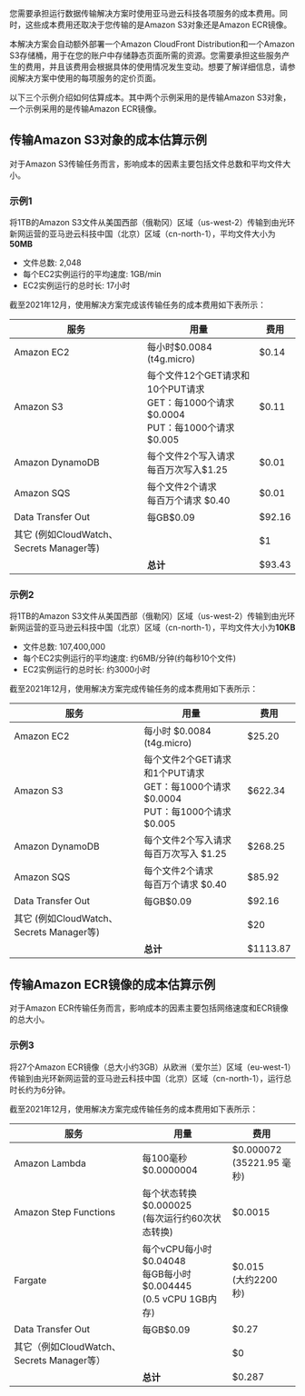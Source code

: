 您需要承担运行数据传输解决方案时使用亚马逊云科技各项服务的成本费用。同时，这些成本费用还取决于您传输的是Amazon S3对象还是Amazon ECR镜像。

本解决方案会自动额外部署一个Amazon CloudFront Distribution和一个Amazon S3存储桶，用于在您的账户中存储静态页面所需的资源。您需要承担这些服务产生的费用，并且该费用会根据具体的使用情况发生变动。想要了解详细信息，请参阅解决方案中使用的每项服务的定价页面。

以下三个示例介绍如何估算成本。其中两个示例采用的是传输Amazon S3对象，一个示例采用的是传输Amazon ECR镜像。
## 传输Amazon S3对象的成本估算示例

对于Amazon S3传输任务而言，影响成本的因素主要包括文件总数和平均文件大小。

### 示例1

将1TB的Amazon S3文件从美国西部（俄勒冈）区域（us-west-2）传输到由光环新网运营的亚马逊云科技中国（北京）区域（cn-north-1），平均文件大小为**50MB**

- 文件总数: 2,048
- 每个EC2实例运行的平均速度: 1GB/min
- EC2实例运行的总时长: 17小时

 截至2021年12月，使用解决方案完成该传输任务的成本费用如下表所示：

| 服务 | 用量 | 费用 |
|----------|--------|--------|
| Amazon EC2 | 每小时$0.0084 (t4g.micro) |	$0.14
| Amazon S3 |  每个文件12个GET请求和10个PUT请求 <br> GET：每1000个请求$0.0004 <br> PUT：每1000个请求 $0.005 | $0.11
| Amazon DynamoDB | 每个文件2个写入请求 <br>  每百万次写入$1.25 |$0.01
| Amazon SQS | 每个文件2个请求 <br>  每百万个请求 $0.40 | $0.01
| Data Transfer Out | 每GB$0.09 | $92.16
| 其它 (例如CloudWatch、Secrets Manager等)  |  |  $1
 | | **总计** |  $93.43

### 示例2

将1TB的Amazon S3文件从美国西部（俄勒冈）区域（us-west-2）传输到由光环新网运营的亚马逊云科技中国（北京）区域（cn-north-1），平均文件大小为**10KB**

- 文件总数: 107,400,000
- 每个EC2实例运行的平均速度: 约6MB/分钟(约每秒10个文件)
- EC2实例运行的总时长: 约3000小时

截至2021年12月，使用解决方案完成传输任务的成本费用如下表所示：

| 服务 | 用量 | 费用 |
|----------|--------|--------|
| Amazon EC2 | 每小时 $0.0084 (t4g.micro) |	$25.20
| Amazon S3 |  每个文件2个GET请求和1个PUT请求 <br> GET：每1000个请求 $0.0004 <br> PUT：每1000个请求 $0.005 | $622.34
| Amazon DynamoDB | 每个文件2个写入请求 <br> 每百万次写入 $1.25 |$268.25
| Amazon SQS | 每个文件2个请求 <br> 每百万个请求 $0.40 | $85.92
| Data Transfer Out | 每GB$0.09| $92.16
| 其它 (例如CloudWatch、Secrets Manager等)  |  | $20
 | | **总计** | $1113.87

## 传输Amazon ECR镜像的成本估算示例

对于Amazon ECR传输任务而言，影响成本的因素主要包括网络速度和ECR镜像的总大小。

### 示例3

将27个Amazon ECR镜像（总大小约3GB）从欧洲（爱尔兰）区域（eu-west-1）传输到由光环新网运营的亚马逊云科技中国（北京）区域（cn-north-1），运行总时长约为6分钟。

截至2021年12月，使用解决方案完成传输任务的成本费用如下表所示：

| 服务 | 用量 | 费用 |
|----------|--------|--------|
| Amazon Lambda | 每100毫秒 $0.0000004 |	$0.000072 <br>(35221.95 毫秒)
| Amazon Step Functions | 每个状态转换 $0.000025 <br> (每次运行约60次状态转换) | $0.0015 
| Fargate | 每个vCPU每小时 $0.04048  <br> 每GB每小时 $0.004445 <br> (0.5 vCPU 1GB内存) | $0.015 <br> (大约2200 秒)
| Data Transfer Out | 每GB$0.09 | $0.27
| 其它（例如CloudWatch、Secrets Manager等）  |  | $0
 | | **总计** |  $0.287